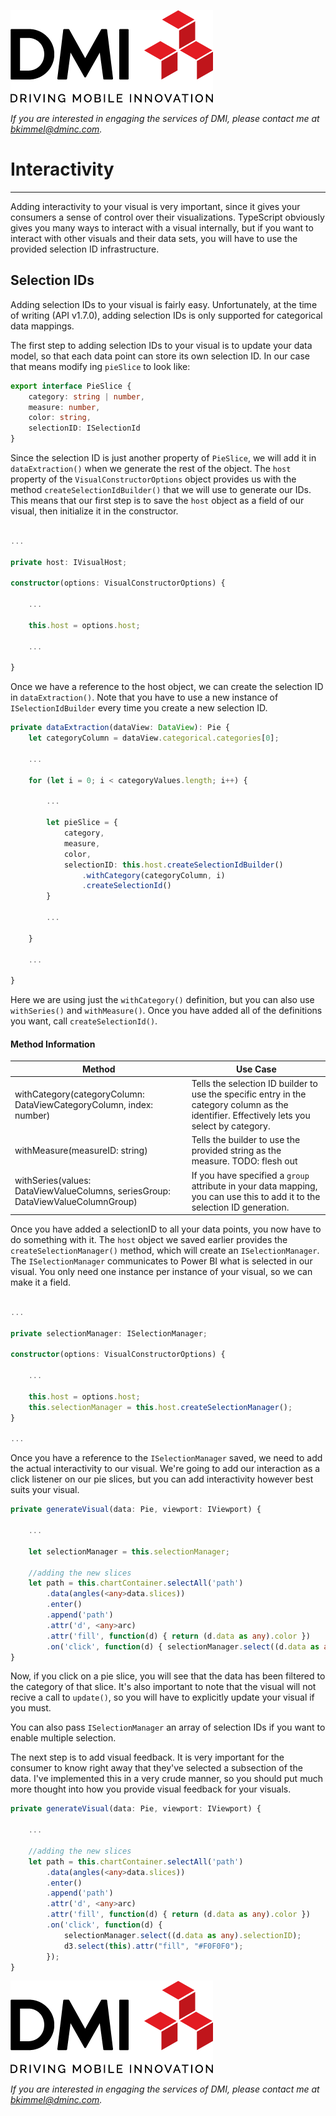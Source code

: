 [![DMI Logo](/img/DMI_Logo.png)](https://dminc.com/)

_If you are interested in engaging the services of DMI, please contact me at [bkimmel@dminc.com](mailto:bkimmel@dminc.com)._

# Interactivity
---
Adding interactivity to your visual is very important, since it gives your consumers a sense of control over their visualizations. TypeScript obviously gives you many ways to interact with a visual internally, but if you want to interact with other visuals and their data sets, you will have to use the provided selection ID infrastructure.

## Selection IDs
Adding selection IDs to your visual is fairly easy. Unfortunately, at the time of writing (API v1.7.0), adding selection IDs is only supported for categorical data mappings.

The first step to adding selection IDs to your visual is to update your data model, so that each data point can store its own selection ID. In our case that means modify ing `pieSlice` to look like:

```typescript
export interface PieSlice {
    category: string | number,
    measure: number,
    color: string,
    selectionID: ISelectionId
}
```

Since the selection ID is just another property of `PieSlice`, we will add it in `dataExtraction()` when we generate the rest of the object. The `host` property of the `VisualConstructorOptions` object provides us with the method `createSelectionIdBuilder()` that we will use to generate our IDs. This means that our first step is to save the `host` object as a field of our visual, then initialize it in the constructor.

```typescript

...

private host: IVisualHost;

constructor(options: VisualConstructorOptions) {

    ...

    this.host = options.host;

    ...

}
```

Once we have a reference to the host object, we can create the selection ID in `dataExtraction()`. Note that you have to use a new instance of `ISelectionIdBuilder` every time you create a new selection ID.

```typescript
private dataExtraction(dataView: DataView): Pie {
    let categoryColumn = dataView.categorical.categories[0];

    ...

    for (let i = 0; i < categoryValues.length; i++) {

        ...

        let pieSlice = {
            category,
            measure,
            color,
            selectionID: this.host.createSelectionIdBuilder()
                .withCategory(categoryColumn, i)
                .createSelectionId()
        }

        ...

    }

    ...

}
```

Here we are using just the `withCategory()` definition, but you can also use `withSeries()` and `withMeasure()`. Once you have added all of the definitions you want, call `createSelectionId()`.

#### Method Information
|Method|Use Case|
|--|--|
|withCategory(categoryColumn: DataViewCategoryColumn, index: number)|Tells the selection ID builder to use the specific entry in the category column as the identifier. Effectively lets you select by category.|
|withMeasure(measureID: string)|Tells the builder to use the provided string as the measure. TODO: flesh out|
|withSeries(values: DataViewValueColumns, seriesGroup: DataViewValueColumnGroup)|If you have specified a `group` attribute in your data mapping, you can use this to add it to the selection ID generation.|

Once you have added a selectionID to all your data points, you now have to do something with it. The `host` object we saved earlier provides the `createSelectionManager()` method, which will create an `ISelectionManager`. The `ISelectionManager` communicates to Power BI what is selected in our visual. You only need one instance per instance of your visual, so we can make it a field.

```typescript

...

private selectionManager: ISelectionManager;

constructor(options: VisualConstructorOptions) {

    ...

    this.host = options.host;
    this.selectionManager = this.host.createSelectionManager();
}

...

```

Once you have a reference to the `ISelectionManager` saved, we need to add the actual interactivity to our visual. We're going to add our interaction as a click listener on our pie slices, but you can add interactivity however best suits your visual.

```typescript
private generateVisual(data: Pie, viewport: IViewport) {

    ...

    let selectionManager = this.selectionManager;

    //adding the new slices
    let path = this.chartContainer.selectAll('path')
        .data(angles(<any>data.slices))
        .enter()
        .append('path')
        .attr('d', <any>arc)
        .attr('fill', function(d) { return (d.data as any).color })
        .on('click', function(d) { selectionManager.select((d.data as any).selectionID) });
}
```

Now, if you click on a pie slice, you will see that the data has been filtered to the category of that slice. It's also important to note that the visual will not recive a call to `update()`, so you will have to explicitly update your visual if you must.

You can also pass `ISelectionManager` an array of selection IDs if you want to enable multiple selection.

The next step is to add visual feedback. It is very important for the consumer to know right away that they've selected a subsection of the data. I've implemented this in a very crude manner, so you should put much more thought into how you provide visual feedback for your visuals.

```typescript
private generateVisual(data: Pie, viewport: IViewport) {

    ...

    //adding the new slices
    let path = this.chartContainer.selectAll('path')
        .data(angles(<any>data.slices))
        .enter()
        .append('path')
        .attr('d', <any>arc)
        .attr('fill', function(d) { return (d.data as any).color })
        .on('click', function(d) {
            selectionManager.select((d.data as any).selectionID);
            d3.select(this).attr("fill", "#F0F0F0");
        });
}
```

[![DMI Logo](/img/DMI_Logo.png)](https://dminc.com/)

_If you are interested in engaging the services of DMI, please contact me at [bkimmel@dminc.com](mailto:bkimmel@dminc.com)._
